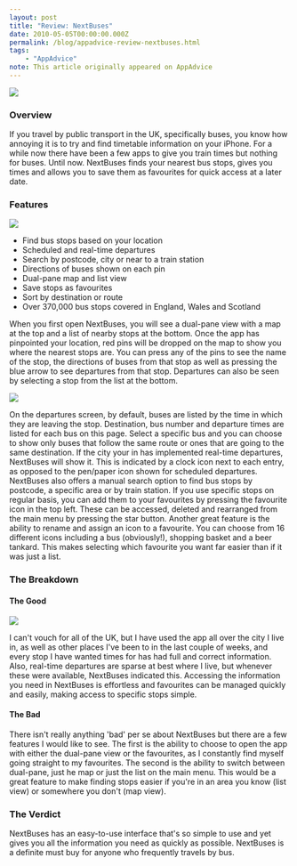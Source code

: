 ```yaml
---
layout: post
title: "Review: NextBuses"
date: 2010-05-05T00:00:00.000Z
permalink: /blog/appadvice-review-nextbuses.html
tags:
    - "AppAdvice"
note: This article originally appeared on AppAdvice
---
```


![](https://rknightuk.s3.amazonaws.com/site/appadvice/f0d6595edb.jpg)

### Overview

If you travel by public transport in the UK, specifically buses, you know how annoying it is to try and find timetable information on your iPhone. For a while now there have been a few apps to give you train times but nothing for buses. Until now. NextBuses finds your nearest bus stops, gives you times and allows you to save them as favourites for quick access at a later date.

### Features

![](https://rknightuk.s3.amazonaws.com/site/appadvice/fb4c2e7ab7.jpg)

- Find bus stops based on your location
- Scheduled and real-time departures 
- Search by postcode, city or near to a train station 
- Directions of buses shown on each pin 
- Dual-pane map and list view 
- Save stops as favourites 
- Sort by destination or route 
- Over 370,000 bus stops covered in England, Wales and Scotland 

When you first open NextBuses, you will see a dual-pane view with a map at the top and a list of nearby stops at the bottom. Once the app has pinpointed your location, red pins will be dropped on the map to show you where the nearest stops are. You can press any of the pins to see the name of the stop, the directions of buses from that stop as well as pressing the blue arrow to see departures from that stop. Departures can also be seen by selecting a stop from the list at the bottom. 

![](https://rknightuk.s3.amazonaws.com/site/appadvice/6586e3cf87.jpg) 

On the departures screen, by default, buses are listed by the time in which they are leaving the stop. Destination, bus number and departure times are listed for each bus on this page. Select a specific bus and you can choose to show only buses that follow the same route or ones that are going to the same destination. If the city your in has implemented real-time departures, NextBuses will show it. This is indicated by a clock icon next to each entry, as opposed to the pen/paper icon shown for scheduled departures. NextBuses also offers a manual search option to find bus stops by postcode, a specific area or by train station. If you use specific stops on regular basis, you can add them to your favourites by pressing the favourite icon in the top left. These can be accessed, deleted and rearranged from the main menu by pressing the star button. Another great feature is the ability to rename and assign an icon to a favourite. You can choose from 16 different icons including a bus (obviously!), shopping basket and a beer tankard. This makes selecting which favourite you want far easier than if it was just a list.

### The Breakdown

#### The Good

![](https://rknightuk.s3.amazonaws.com/site/appadvice/251b7fa588.jpg) 

I can't vouch for all of the UK, but I have used the app all over the city I live in, as well as other places I've been to in the last couple of weeks, and every stop I have wanted times for has had full and correct information. Also, real-time departures are sparse at best where I live, but whenever these were available, NextBuses indicated this. Accessing the information you need in NextBuses is effortless and favourites can be managed quickly and easily, making access to specific stops simple. 

#### The Bad

There isn't really anything 'bad' per se about NextBuses but there are a few features I would like to see. The first is the ability to choose to open the app with either the dual-pane view or the favourites, as I constantly find myself going straight to my favourites. The second is the ability to switch between dual-pane, just he map or just the list on the main menu. This would be a great feature to make finding stops easier if you're in an area you know (list view) or somewhere you don't (map view).

### The Verdict

NextBuses has an easy-to-use interface that's so simple to use and yet gives you all the information you need as quickly as possible. NextBuses is a definite must buy for anyone who frequently travels by bus.
